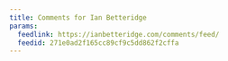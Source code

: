 ```yaml
---
title: Comments for Ian Betteridge
params:
  feedlink: https://ianbetteridge.com/comments/feed/
  feedid: 271e0ad2f165cc89cf9c5dd862f2cffa
---
```

